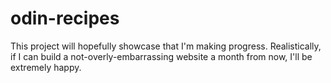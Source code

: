 # odin-recipes
This project will hopefully showcase that I'm making progress. Realistically, if I can build a not-overly-embarrassing website a month from now, I'll be extremely happy.
